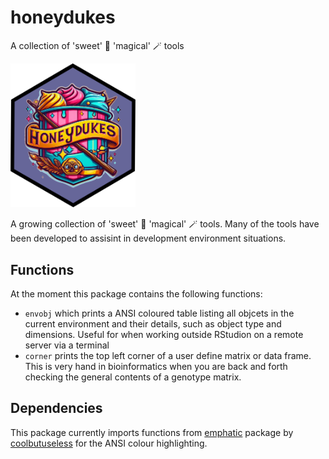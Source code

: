 # honeydukes
A collection of 'sweet' 🍭 'magical' 🪄 tools

<img src="man/figures/honeydukes.png" width="200"/>

A growing collection of 'sweet' 🍭 'magical' 🪄 tools. Many of the tools have been developed to assisint in development environment situations. 

## Functions

At the moment this package contains the following functions:

* `envobj` which prints a ANSI coloured table listing all objcets in the current environment and their details, such as object type and dimensions. Useful for when working outside RStudion on a remote server via a terminal
* `corner` prints the top left corner of a user define matrix or data frame. This is very hand in bioinformatics when you are back and forth checking the general contents of a genotype matrix.


## Dependencies
This package currently imports functions from [emphatic](https://github.com/coolbutuseless/emphatic) package by [coolbutuseless](https://github.com/coolbutuseless) for the ANSI colour highlighting.
